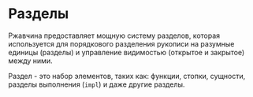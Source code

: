 # Разделы

Ржавчина предоставляет мощную систему разделов, которая используется
для порядкового разделения рукописи на разумные единицы (разделы) и управление видимостью (открытое и закрытое) между ними.

Раздел - это набор элементов, таких как: функции, стопки, сущности, разделы выполнения (`impl`) и даже другие разделы.
